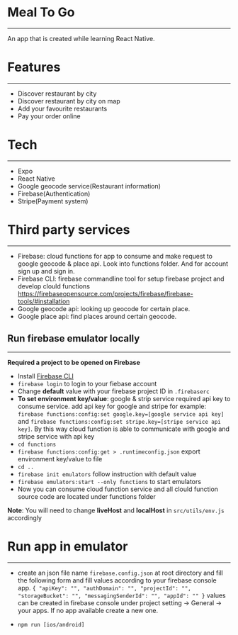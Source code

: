 # Meal To Go

---

An app that is created while learning React Native.

# Features

---

- Discover restaurant by city
- Discover restaurant by city on map
- Add your favourite restaurants
- Pay your order online

# Tech

---

- Expo
- React Native
- Google geocode service(Restaurant information)
- Firebase(Authentication)
- Stripe(Payment system)

# Third party services

---

- Firebase: cloud functions for app to consume and make request
  to google geocode & place api. Look into functions folder.
  And for account sign up and sign in.
- Firebase CLI: firebase commandline tool for setup firebase project and
  develop clould functions
  https://firebaseopensource.com/projects/firebase/firebase-tools/#installation
- Google geocode api: looking up geocode for certain place.
- Google place api: find places around certain geocode.

## Run firebase emulator locally

---

**Required a project to be opened on Firebase**

- Install [Firebase CLI](https://firebaseopensource.com/projects/firebase/firebase-tools/#installation)
- `firebase login` to login to your fiebase account
- Change **default** value with your firebase project ID in `.firebaserc`
- **To set environment key/value**: google & strip service required api key
  to consume service. add api key for google and stripe for example:
  `firebase functions:config:set google.key=[google service api key]` and
  `firebase functions:config:set stripe.key=[stripe service api key]`. By
  this way cloud function is able to communicate with google and stripe service
  with api key
- `cd functions`
- `firebase functions:config:get > .runtimeconfig.json` export environment key/value
  to file
- `cd ..`
- `firebase init emulators` follow instruction with default value
- `firebase emulators:start --only functions` to start emulators
- Now you can consume cloud function service and all clould function
  source code are located under functions folder

**Note**: You will need to change **liveHost** and **localHost** in `src/utils/env.js`
accordingly

# Run app in emulator

---
- create an json file name `firebase.config.json` at root directory and fill the
following form and fill values according to your firebase console app.
`
{
  "apiKey": "",
  "authDomain": "",
  "projectId": "",
  "storageBucket": "",
  "messagingSenderId": "",
  "appId": ""
}
`
values can be created in firebase console under project setting -> General
-> your apps. If no app available create a new one.

- `npm run [ios/android]`
